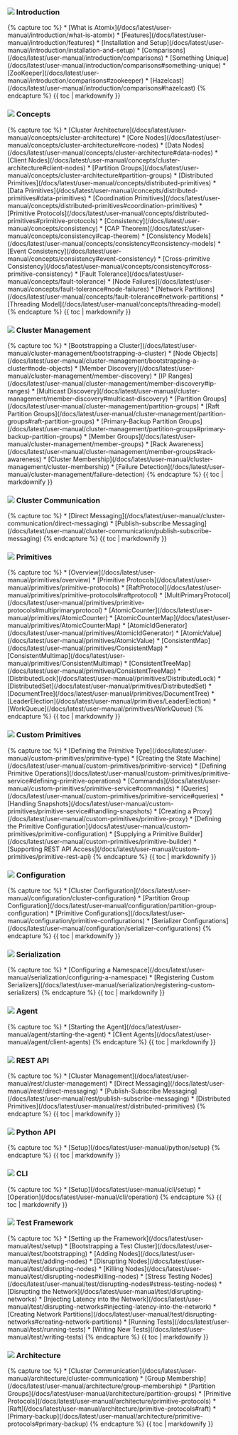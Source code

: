 <h3 class="user-guide-menu-header"><img src="/assets/img/icons/introduction.svg" class="introduction"> Introduction</h3>
<div markdown="1">
{% capture toc %}
* [What is Atomix](/docs/latest/user-manual/introduction/what-is-atomix)
* [Features](/docs/latest/user-manual/introduction/features)
* [Installation and Setup](/docs/latest/user-manual/introduction/installation-and-setup)
* [Comparisons](/docs/latest/user-manual/introduction/comparisons)
  * [Something Unique](/docs/latest/user-manual/introduction/comparisons#something-unique)
  * [ZooKeeper](/docs/latest/user-manual/introduction/comparisons#zookeeper)
  * [Hazelcast](/docs/latest/user-manual/introduction/comparisons#hazelcast)
{% endcapture %}
{{ toc | markdownify }}
</div>

<h3 class="user-guide-menu-header"><img src="/assets/img/icons/concepts.svg" class="concepts"> Concepts</h3>
<div markdown="1">
{% capture toc %}
* [Cluster Architecture](/docs/latest/user-manual/concepts/cluster-architecture)
  * [Core Nodes](/docs/latest/user-manual/concepts/cluster-architecture#core-nodes)
  * [Data Nodes](/docs/latest/user-manual/concepts/cluster-architecture#data-nodes)
  * [Client Nodes](/docs/latest/user-manual/concepts/cluster-architecture#client-nodes)
  * [Partition Groups](/docs/latest/user-manual/concepts/cluster-architecture#partition-groups)
* [Distributed Primitives](/docs/latest/user-manual/concepts/distributed-primitives)
  * [Data Primitives](/docs/latest/user-manual/concepts/distributed-primitives#data-primitives)
  * [Coordination Primitives](/docs/latest/user-manual/concepts/distributed-primitives#coordination-primitives)
  * [Primitive Protocols](/docs/latest/user-manual/concepts/distributed-primitives#primitive-protocols)
* [Consistency](/docs/latest/user-manual/concepts/consistency)
  * [CAP Theorem](/docs/latest/user-manual/concepts/consistency#cap-theorem)
  * [Consistency Models](/docs/latest/user-manual/concepts/consistency#consistency-models)
  * [Event Consistency](/docs/latest/user-manual/concepts/consistency#event-consistency)
  * [Cross-primitive Consistency](/docs/latest/user-manual/concepts/consistency#cross-primitive-consistency)
* [Fault Tolerance](/docs/latest/user-manual/concepts/fault-tolerance)
  * [Node Failures](/docs/latest/user-manual/concepts/fault-tolerance#node-failures)
  * [Network Partitions](/docs/latest/user-manual/concepts/fault-tolerance#network-partitions)
* [Threading Model](/docs/latest/user-manual/concepts/threading-model)
{% endcapture %}
{{ toc | markdownify }}
</div>

<h3 class="user-guide-menu-header"><img src="/assets/img/icons/clustering.png" class="cluster-management"> Cluster Management</h3>
<div markdown="1">
{% capture toc %}
* [Bootstrapping a Cluster](/docs/latest/user-manual/cluster-management/bootstrapping-a-cluster)
  * [Node Objects](/docs/latest/user-manual/cluster-management/bootstrapping-a-cluster#node-objects)
* [Member Discovery](/docs/latest/user-manual/cluster-management/member-discovery)
  * [IP Ranges](/docs/latest/user-manual/cluster-management/member-discovery#ip-ranges)
  * [Multicast Discovery](/docs/latest/user-manual/cluster-management/member-discovery#multicast-discovery)
* [Partition Groups](/docs/latest/user-manual/cluster-management/partition-groups)
  * [Raft Partition Groups](/docs/latest/user-manual/cluster-management/partition-groups#raft-partition-groups)
  * [Primary-Backup Partition Groups](/docs/latest/user-manual/cluster-management/partition-groups#primary-backup-partition-groups)
* [Member Groups](/docs/latest/user-manual/cluster-management/member-groups)
  * [Rack Awareness](/docs/latest/user-manual/cluster-management/member-groups#rack-awareness)
* [Cluster Membership](/docs/latest/user-manual/cluster-management/cluster-membership)
* [Failure Detection](/docs/latest/user-manual/cluster-management/failure-detection)
{% endcapture %}
{{ toc | markdownify }}
</div>

<h3 class="user-guide-menu-header"><img src="/assets/img/icons/communication.svg" class="cluster-communication"> Cluster Communication</h3>
<div markdown="1">
{% capture toc %}
* [Direct Messaging](/docs/latest/user-manual/cluster-communication/direct-messaging)
* [Publish-subscribe Messaging](/docs/latest/user-manual/cluster-communication/publish-subscribe-messaging)
{% endcapture %}
{{ toc | markdownify }}
</div>

<h3 class="user-guide-menu-header"><img src="/assets/img/icons/primitives.svg" class="primitives"> Primitives</h3>
<div>
{% capture toc %}
* [Overview](/docs/latest/user-manual/primitives/overview)
* [Primitive Protocols](/docs/latest/user-manual/primitives/primitive-protocols)
  * [RaftProtocol](/docs/latest/user-manual/primitives/primitive-protocols#raftprotocol)
  * [MultiPrimaryProtocol](/docs/latest/user-manual/primitives/primitive-protocols#multiprimaryprotocol)
* [AtomicCounter](/docs/latest/user-manual/primitives/AtomicCounter)
* [AtomicCounterMap](/docs/latest/user-manual/primitives/AtomicCounterMap)
* [AtomicIdGenerator](/docs/latest/user-manual/primitives/AtomicIdGenerator)
* [AtomicValue](/docs/latest/user-manual/primitives/AtomicValue)
* [ConsistentMap](/docs/latest/user-manual/primitives/ConsistentMap)
* [ConsistentMultimap](/docs/latest/user-manual/primitives/ConsistentMultimap)
* [ConsistentTreeMap](/docs/latest/user-manual/primitives/ConsistentTreeMap)
* [DistributedLock](/docs/latest/user-manual/primitives/DistributedLock)
* [DistributedSet](/docs/latest/user-manual/primitives/DistributedSet)
* [DocumentTree](/docs/latest/user-manual/primitives/DocumentTree)
* [LeaderElection](/docs/latest/user-manual/primitives/LeaderElection)
* [WorkQueue](/docs/latest/user-manual/primitives/WorkQueue)
{% endcapture %}
{{ toc | markdownify }}
</div>

<h3 class="user-guide-menu-header"><img src="/assets/img/icons/custom-primitives.svg" class="custom-primitives"> Custom Primitives</h3>
<div markdown="1">
{% capture toc %}
* [Defining the Primitive Type](/docs/latest/user-manual/custom-primitives/primitive-type)
* [Creating the State Machine](/docs/latest/user-manual/custom-primitives/primitive-service)
  * [Defining Primitive Operations](/docs/latest/user-manual/custom-primitives/primitive-service#defining-primitive-operations)
    * [Commands](/docs/latest/user-manual/custom-primitives/primitive-service#commands)
    * [Queries](/docs/latest/user-manual/custom-primitives/primitive-service#queries)
  * [Handling Snapshots](/docs/latest/user-manual/custom-primitives/primitive-service#handling-snapshots)
* [Creating a Proxy](/docs/latest/user-manual/custom-primitives/primitive-proxy)
* [Defining the Primitive Configuration](/docs/latest/user-manual/custom-primitives/primitive-configuration)
* [Supplying a Primitive Builder](/docs/latest/user-manual/custom-primitives/primitive-builder)
* [Supporting REST API Access](/docs/latest/user-manual/custom-primitives/primitive-rest-api)
{% endcapture %}
{{ toc | markdownify }}
</div>

<h3 class="user-guide-menu-header"><img src="/assets/img/icons/configuration.svg" class="configuration"> Configuration</h3>
<div markdown="1">
{% capture toc %}
* [Cluster Configuration](/docs/latest/user-manual/configuration/cluster-configuration)
* [Partition Group Configuration](/docs/latest/user-manual/configuration/partition-group-configuration)
* [Primitive Configurations](/docs/latest/user-manual/configuration/primitive-configurations)
* [Serializer Configurations](/docs/latest/user-manual/configuration/serializer-configurations)
{% endcapture %}
{{ toc | markdownify }}
</div>

<h3 class="user-guide-menu-header"><img src="/assets/img/icons/serialization.svg" class="serialization"> Serialization</h3>
<div markdown="1">
{% capture toc %}
* [Configuring a Namespace](/docs/latest/user-manual/serialization/configuring-a-namespace)
* [Registering Custom Serializers](/docs/latest/user-manual/serialization/registering-custom-serializers)
{% endcapture %}
{{ toc | markdownify }}
</div>

<h3 class="user-guide-menu-header"><img src="/assets/img/icons/agent.png" class="agent"> Agent</h3>
<div>
{% capture toc %}
* [Starting the Agent](/docs/latest/user-manual/agent/starting-the-agent)
* [Client Agents](/docs/latest/user-manual/agent/client-agents)
{% endcapture %}
{{ toc | markdownify }}
</div>

<h3 class="user-guide-menu-header"><img src="/assets/img/icons/rest.svg" class="rest"> REST API</h3>
<div markdown="1">
{% capture toc %}
* [Cluster Management](/docs/latest/user-manual/rest/cluster-management)
* [Direct Messaging](/docs/latest/user-manual/rest/direct-messaging)
* [Publish-Subscribe Messaging](/docs/latest/user-manual/rest/publish-subscribe-messaging)
* [Distributed Primitives](/docs/latest/user-manual/rest/distributed-primitives)
{% endcapture %}
{{ toc | markdownify }}
</div>

<h3 class="user-guide-menu-header"><img src="/assets/img/icons/python.svg" class="python"> Python API</h3>
<div markdown="1">
{% capture toc %}
* [Setup](/docs/latest/user-manual/python/setup)
{% endcapture %}
{{ toc | markdownify }}
</div>

<h3 class="user-guide-menu-header"><img src="/assets/img/icons/cli.svg" class="cli"> CLI</h3>
<div markdown="1">
{% capture toc %}
* [Setup](/docs/latest/user-manual/cli/setup)
* [Operation](/docs/latest/user-manual/cli/operation)
{% endcapture %}
{{ toc | markdownify }}
</div>

<h3 class="user-guide-menu-header"><img src="/assets/img/icons/test.svg" class="test"> Test Framework</h3>
<div markdown="1">
{% capture toc %}
* [Setting up the Framework](/docs/latest/user-manual/test/setup)
* [Bootstrapping a Test Cluster](/docs/latest/user-manual/test/bootstrapping)
* [Adding Nodes](/docs/latest/user-manual/test/adding-nodes)
* [Disrupting Nodes](/docs/latest/user-manual/test/disrupting-nodes)
  * [Killing Nodes](/docs/latest/user-manual/test/disrupting-nodes#killing-nodes)
  * [Stress Testing Nodes](/docs/latest/user-manual/test/disrupting-nodes#stress-testing-nodes)
* [Disrupting the Network](/docs/latest/user-manual/test/disrupting-networks)
  * [Injecting Latency into the Network](/docs/latest/user-manual/test/disrupting-networks#injecting-latency-into-the-network)
  * [Creating Network Partitions](/docs/latest/user-manual/test/disrupting-networks#creating-network-partitions)
* [Running Tests](/docs/latest/user-manual/test/running-tests)
* [Writing New Tests](/docs/latest/user-manual/test/writing-tests)
{% endcapture %}
{{ toc | markdownify }}
</div>

<h3 class="user-guide-menu-header"><img src="/assets/img/icons/architecture.svg" class="architecture"> Architecture</h3>
<div markdown="1">
{% capture toc %}
* [Cluster Communication](/docs/latest/user-manual/architecture/cluster-communication)
* [Group Membership](/docs/latest/user-manual/architecture/group-membership)
* [Partition Groups](/docs/latest/user-manual/architecture/partition-groups)
* [Primitive Protocols](/docs/latest/user-manual/architecture/primitive-protocols)
  * [Raft](/docs/latest/user-manual/architecture/primitive-protocols#raft)
  * [Primary-backup](/docs/latest/user-manual/architecture/primitive-protocols#primary-backup)
{% endcapture %}
{{ toc | markdownify }}
</div>